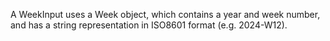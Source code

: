 A WeekInput uses a Week object, which contains a year and week number, and has a string representation in ISO8601 format (e.g. 2024-W12).
